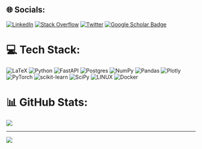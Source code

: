 
## 🌐 Socials:
[![LinkedIn](https://img.shields.io/badge/LinkedIn-%230077B5.svg?logo=linkedin&logoColor=white)](https://linkedin.com/in/https://www.linkedin.com/in/george-kontsevik/) 
[![Stack Overflow](https://img.shields.io/badge/-Stackoverflow-FE7A16?logo=stack-overflow&logoColor=white)](https://stackoverflow.com/users/19661649) [![Twitter](https://img.shields.io/badge/Twitter-%231DA1F2.svg?logo=Twitter&logoColor=white)](https://twitter.com/https://twitter.com/georgekontsevik) 
[![Google Scholar Badge](https://img.shields.io/badge/Google-Scholar-lightgrey)]([https://scholar.google.com/citations?user=vmml4_0AAAAJ&hl=en](https://scholar.google.com/citations?user=S--bTg8AAAAJ&hl=en))


# 💻 Tech Stack:
![LaTeX](https://img.shields.io/badge/latex-%23008080.svg?style=for-the-badge&logo=latex&logoColor=white) ![Python](https://img.shields.io/badge/python-3670A0?style=for-the-badge&logo=python&logoColor=ffdd54) ![FastAPI](https://img.shields.io/badge/FastAPI-005571?style=for-the-badge&logo=fastapi) ![Postgres](https://img.shields.io/badge/postgres-%23316192.svg?style=for-the-badge&logo=postgresql&logoColor=white) ![NumPy](https://img.shields.io/badge/numpy-%23013243.svg?style=for-the-badge&logo=numpy&logoColor=white) ![Pandas](https://img.shields.io/badge/pandas-%23150458.svg?style=for-the-badge&logo=pandas&logoColor=white) ![Plotly](https://img.shields.io/badge/Plotly-%233F4F75.svg?style=for-the-badge&logo=plotly&logoColor=white) ![PyTorch](https://img.shields.io/badge/PyTorch-%23EE4C2C.svg?style=for-the-badge&logo=PyTorch&logoColor=white) ![scikit-learn](https://img.shields.io/badge/scikit--learn-%23F7931E.svg?style=for-the-badge&logo=scikit-learn&logoColor=white) ![SciPy](https://img.shields.io/badge/SciPy-%230C55A5.svg?style=for-the-badge&logo=scipy&logoColor=%white) ![LINUX](https://img.shields.io/badge/Linux-FCC624?style=for-the-badge&logo=linux&logoColor=black) ![Docker](https://img.shields.io/badge/docker-%230db7ed.svg?style=for-the-badge&logo=docker&logoColor=white)

# 📊 GitHub Stats:
![](https://github-readme-stats.vercel.app/api/top-langs/?username=georgekontsevik&theme=dark&hide_border=true&include_all_commits=true&count_private=true&layout=compact)

---
[![](https://visitcount.itsvg.in/api?id=georgekontsevik&icon=5&color=12)](https://visitcount.itsvg.in)

<!-- Proudly created with GPRM ( https://gprm.itsvg.in ) -->
